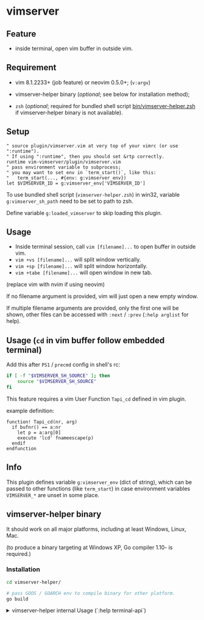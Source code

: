 # vimserver

## Feature
- inside terminal, open vim buffer in outside vim.

## Requirement
- vim 8.1.2233+ (job feature) or neovim 0.5.0+; (`v:argv`)

- vimserver-helper binary (*optional*; see below for installation method);

- `zsh` (*optional*; required for bundled shell script
  [bin/vimserver-helper.zsh](bin/vimserver-helper.zsh) if vimserver-helper
binary is not available).

## Setup
```vim
" source plugin/vimserver.vim at very top of your vimrc (or use ":runtime").
" If using ":runtime", then you should set &rtp correctly.
runtime vim-vimserver/plugin/vimserver.vim
" pass environment variable to subprocess;
" you may want to set env in `term_start()`, like this:
"   term_start(..., #{env: g:vimserver_env})
let $VIMSERVER_ID = g:vimserver_env['VIMSERVER_ID']
```

To use bundled shell script (`vimserver-helper.zsh`) in win32, variable
`g:vimserver_sh_path` need to be set to path to zsh.

Define variable `g:loaded_vimserver` to skip loading this plugin.

## Usage
- Inside terminal session, call `vim [filename]...` to open buffer in outside
  vim.
- `vim +vs [filename]...` will split window vertically.
- `vim +sp [filename]...` will split window horizontally.
- `vim +tabe [filename]...` will open window in new tab.

(replace vim with nvim if using neovim)

If no filename argument is provided, vim will just open a new empty window.

If multiple filename arguments are provided, only the first one will be shown,
other files can be accessed with `:next` / `:prev` (`:help arglist` for help).

## Usage (`cd` in vim buffer follow embedded terminal)

Add this after `PS1` / `precmd` config in shell's rc:

```sh
if [ -f "$VIMSERVER_SH_SOURCE" ]; then
    source "$VIMSERVER_SH_SOURCE"
fi
```

This feature requires a vim User Function `Tapi_cd` defined in vim plugin.

example definition:

```vim
function! Tapi_cd(nr, arg)
  if bufnr() == a:nr
    let p = a:arg[0]
    execute 'lcd' fnameescape(p)
  endif
endfunction
```

## Info
This plugin defines variable `g:vimserver_env` (dict of string), which can be
passed to other functions (like `term_start`) in case environment variables
`VIMSERVER_*` are unset in some place.

## vimserver-helper binary
It should work on all major platforms, including at least Windows, Linux, Mac.

(to produce a binary targeting at Windows XP, Go compiler 1.10- is required.)

### Installation

```sh
cd vimserver-helper/

# pass GOOS / GOARCH env to compile binary for other platform.
go build
```

<details>
<summary>
vimserver-helper internal Usage (`:help terminal-api`)
</summary>

```sh
# server
$0 {server_filename} listen

# client (terminal-api style)
$0 {server_filename} {funcname} [args...]
# client (use stdin as raw params)
$0 {server_filename}
```

- Since vimserver sets `VIMSERVER_BIN` environment variable, you can replace
  `$0` above with `"$VIMSERVER_BIN"`.

- Replace `{server_filename}` with `$VIMSERVER_ID`.

TODO: allow passing non-string argument in terminal-api mode.

</details>
